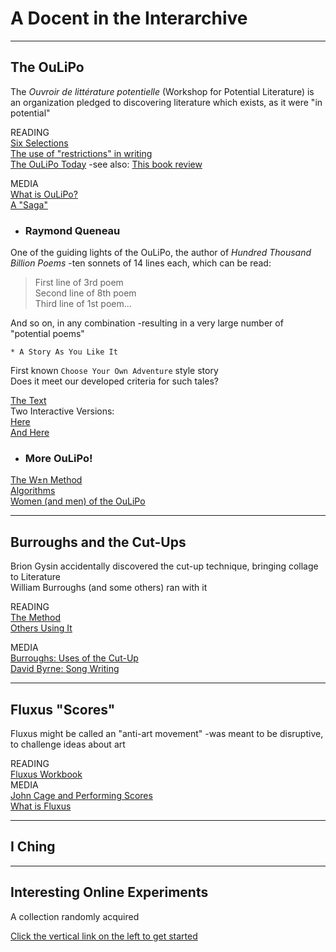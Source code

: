 # A Docent in the Interarchive

----

## The OuLiPo
The _Ouvroir de littérature potentielle_ (Workshop for Potential Literature) is an organization pledged to discovering literature which exists, as it were "in  potential" 

READING  
[Six Selections](https://nickm.com/classes/the_word_made_digital/resources/12-oulipo-p.pdf)  
[The use of "restrictions" in writing](https://www.theguardian.com/books/booksblog/2013/jul/12/oulipo-freeing-literature-tightening-rules)  
[The OuLiPo Today](https://www.publishersweekly.com/pw/by-topic/industry-news/tip-sheet/article/70103-what-is-the-oulipo.html) -see also: [This book review](https://therumpus.net/2012/04/a-history-of-potential/)  

MEDIA  
[What is OuLiPo?](https://www.westernsydney.edu.au/writing_and_society/events/writing_and_society_seminars/2014_seminars/jacques_roubaud_on_what_is_oulipo)  
[A "Saga"](https://vimeo.com/29581099)
    
  * ### Raymond Queneau
One of the guiding lights of the OuLiPo, the author of  _Hundred Thousand Billion Poems_ -ten sonnets of 14 lines each, which can be read:  
> First line of 3rd poem  
Second line of 8th poem  
Third line of 1st poem...  

  And so on, in any combination -resulting in a very large number of "potential poems"

    * A Story As You Like It
First known `Choose Your Own Adventure` style story  
Does it meet our developed criteria for such tales?  

[The Text](http://www.zachhorton.com/mmr/files/Queneau_Raymond._A_Story_As_You_Like_It._OuLiPo--a_Primer_of_Potential_Literature._156-158.pdf?id=301219)  
Two Interactive Versions:  
[Here](https://www.thing.de/projekte/7:9%23/queneau_1.html)  
[And Here](http://post-post.net/asyoulikeit/)

* ### More OuLiPo!

[The W±n Method](https://www.mcsweeneys.net/articles/jean-lescure-from-the-n-7-method-an-individual-case-of-the-w-n-method)  
[Algorithms](http://www.languageisavirus.com/creative-writing-techniques/oulipo.php#.XXelMyhKhjU)  
[Women (and men) of the OuLiPo](https://eoagh.com/an-interview-with-harry-mathews/all/1/)  

----

## Burroughs and the Cut-Ups
Brion Gysin accidentally discovered the cut-up technique, bringing collage to Literature  
William Burroughs (and some others) ran with it  

READING   
[The Method](http://www.ubu.com/papers/burroughs_gysin.html)  
[Others Using It](https://www.faena.com/aleph/articles/cut-up-the-creative-technique-used-by-burroughs-dylan-bowie-and-cobain/)  
 
MEDIA    
[Burroughs: Uses of the Cut-Up](https://www.youtube.com/watch?v=MLghchFkttM)  
[David Byrne: Song Writing](https://www.youtube.com/watch?v=SLv_bPF-dyM)  
  
----  
  
## Fluxus "Scores"
Fluxus might be called an "anti-art movement" -was meant to be disruptive, to challenge ideas about art  

READING  
[Fluxus Workbook](https://www.thing.net/~grist/ld/fluxusworkbook.pdf)  
MEDIA  
[John Cage and Performing Scores](https://www.youtube.com/watch?v=064qvwX_-kA)  
[What is Fluxus](https://www.youtube.com/watch?v=cGZ9OS1Oj14)

----

## I Ching

----
  
## Interesting Online Experiments
A collection randomly acquired  

[Click the vertical link on the left to get started](http://fbaul-dcnm.pt/nadiacarmo/re-writing/about.html) 



 



















    
